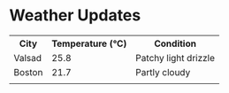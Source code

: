# Weather Updates

<!-- WEATHER-UPDATE-START -->
<table><tr><th>City</th><th>Temperature (°C)</th><th>Condition</th></tr><tr><td>Valsad</td><td>25.8</td><td>Patchy light drizzle</td></tr><tr><td>Boston</td><td>21.7</td><td>Partly cloudy</td></tr><tr><td></td><td></td><td></td></tr></table>
<!-- WEATHER-UPDATE-END -->
